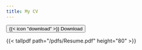 ```yaml
---
title: My CV
---
```


<div class="flex justify-center mb-6">
    <a href="/pdfs/Resume.pdf" download>
        <button class="py-2 px-4 bg-blue-500 text-white font-semibold rounded-lg hover:bg-blue-600">
            {{< icon "download" >}} Download
        </button>
    </a>
</div>

{{< tallpdf path="/pdfs/Resume.pdf" height="80" >}}